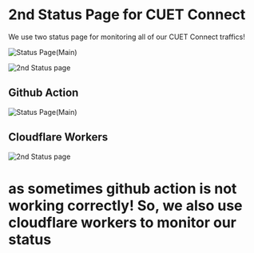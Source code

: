 # 2nd Status Page for CUET Connect

We use two status page for monitoring all of our CUET Connect traffics!

![Status Page(Main)](https://status.cuetconnect.org/)

![2nd Status page](https://statuspage.cuetconnect.org/)

## Github Action

![Status Page(Main)](https://status.cuetconnect.org/)

## Cloudflare Workers

![2nd Status page](https://statuspage.cuetconnect.org/)

# as sometimes github action is not working correctly! So, we also use cloudflare workers to monitor our status
